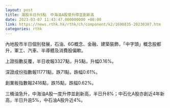 ```yaml
---
layout: post
title: 滬股半日升5點　中海油A股曾升停並創新高
date: 2023-03-07 11:43:47.000000000 +08:00
link: https://news.rthk.hk/rthk/ch/component/k2/1690835-20230307.htm
categories: rthk
---
```


內地股市半日個別發展，石油、6G概念、金融、建築裝飾，「中字頭」概念股都升，軍工、汽車、半導體及消費股偏軟。

上證指數反覆，半日收報3327點，升5點，升幅0.16%。

深證成份指數報11771點，跌71點，跌幅0.61%。

創業板指數報2416點，跌15點，跌幅0.62%。

三桶油急升，中海油A股一度升停並創新高，半日升8%；中石化A股亦創近4年新高，半日升逾5%，中石油A股升近4%。
